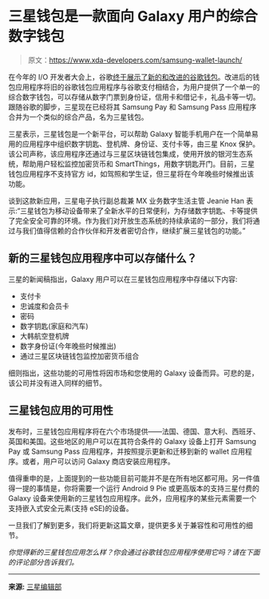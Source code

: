 # 三星钱包是一款面向 Galaxy 用户的综合数字钱包

> 原文：<https://www.xda-developers.com/samsung-wallet-launch/>

在今年的 I/O 开发者大会上，谷歌[终于展示了新的和改进的谷歌钱包](https://www.xda-developers.com/google-wallet-app-pay-rebrand/)。改进后的钱包应用程序将旧的谷歌钱包应用程序与谷歌支付相结合，为用户提供了一个单一的综合数字钱包，可以存储从数字门票到身份证，信用卡和借记卡，礼品卡等一切。跟随谷歌的脚步，三星现在已经将其 Samsung Pay 和 Samsung Pass 应用程序合并为一个类似的综合产品，名为三星钱包。

三星表示，三星钱包是一个新平台，可以帮助 Galaxy 智能手机用户在一个简单易用的应用程序中组织数字钥匙、登机牌、身份证、支付卡等，由三星 Knox 保护。该公司声称，该应用程序还通过与三星区块链钱包集成，使用开放的银河生态系统，帮助用户轻松监控加密货币和 SmartThings，用数字钥匙开门。目前，三星钱包应用程序不支持官方 id，如驾照和学生证，但三星将在今年晚些时候推出该功能。

谈到这款新应用，三星电子执行副总裁兼 MX 业务数字生活主管 Jeanie Han 表示:“三星钱包为移动设备带来了全新水平的日常便利，为存储数字钥匙、卡等提供了完全安全可靠的环境。作为我们对开放生态系统的持续承诺的一部分，我们将通过与我们值得信赖的合作伙伴和开发者密切合作，继续扩展三星钱包的功能。”

## 新的三星钱包应用程序中可以存储什么？

三星的新闻稿指出，Galaxy 用户可以在三星钱包应用程序中存储以下内容:

*   支付卡
*   忠诚度和会员卡
*   密码
*   数字钥匙(家庭和汽车)
*   大韩航空登机牌
*   数字身份证(今年晚些时候推出)
*   通过三星区块链钱包监控加密货币组合

细则指出，这些功能的可用性将因市场和您使用的 Galaxy 设备而异。可悲的是，该公司并没有进入同样的细节。

## 三星钱包应用的可用性

发布时，三星钱包应用程序将在六个市场提供——法国、德国、意大利、西班牙、英国和美国。这些地区的用户可以在其符合条件的 Galaxy 设备上打开 Samsung Pay 或 Samsung Pass 应用程序，并按照提示更新和迁移到新的 wallet 应用程序。或者，用户可以访问 Galaxy 商店安装应用程序。

值得重申的是，上面提到的一些功能目前可能并不是在所有地区都可用。另一件值得一提的事情是，你将需要一个运行 Android 9 Pie 或更高版本的支持三星付费的 Galaxy 设备来使用新的三星钱包应用程序。此外，应用程序的某些元素需要一个支持嵌入式安全元素(支持 eSE)的设备。

一旦我们了解到更多，我们将更新这篇文章，提供更多关于兼容性和可用性的细节。

*你觉得新的三星钱包应用怎么样？你会通过谷歌钱包应用程序使用它吗？请在下面的评论部分告诉我们。*

* * *

**来源:** [三星编辑部](https://news.samsung.com/global/introducing-samsung-wallet-an-easy-to-use-secure-platform-that-holds-everything-your-digital-life-needs?utm_source=nr_twitter&utm_medium=social&s=09)